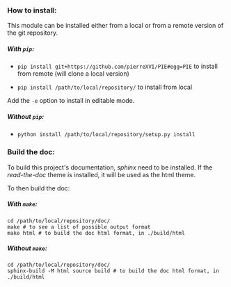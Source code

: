 ### How to install:

This module can be installed either from a local or from a remote version of the git repository.

##### With `pip`:

- `pip install git+https://github.com/pierreXVI/PIE#egg=PIE` to install from remote (will clone a local version)

- `pip install /path/to/local/repository/` to install from local

Add the `-e` option to install in editable mode.

##### Without `pip`:

- `python install /path/to/local/repository/setup.py install`

### Build the doc:

To build this project's documentation, *sphinx* need to be installed.
If the *read-the-doc* theme is installed, it will be used as the html theme.

To then build the doc:

##### With `make`:
~~~
cd /path/to/local/repository/doc/
make # to see a list of possible output format
make html # to build the doc html format, in ./build/html
~~~

##### Without `make`:
~~~
cd /path/to/local/repository/doc/
sphinx-build -M html source build # to build the doc html format, in ./build/html
~~~
